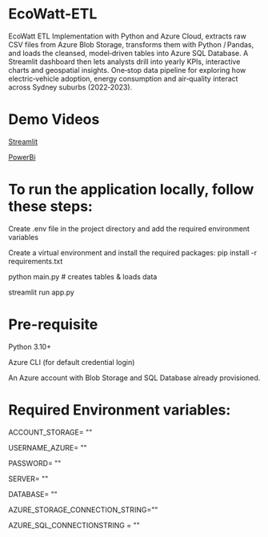 # EcoWatt-ETL
EcoWatt ETL Implementation with Python and Azure Cloud, extracts raw CSV files from Azure Blob Storage, transforms them with Python / Pandas, and loads the cleansed, model‑driven tables into Azure SQL Database. A Streamlit dashboard then lets analysts drill into yearly KPIs, interactive charts and geospatial insights. One‑stop data pipeline for exploring how electric‑vehicle adoption, energy consumption and air‑quality interact across Sydney suburbs (2022‑2023).

# Demo Videos

[Streamlit](https://youtu.be/pHYRdykKIII)

[PowerBi](https://www.youtube.com/watch?v=b73teYOlH7M)

# To run the application locally, follow these steps:

Create .env file in the project directory and add the required environment variables

Create a virtual environment and install the required packages: pip install -r requirements.txt

python main.py  # creates tables & loads data

streamlit run app.py

# Pre-requisite 

Python 3.10+

Azure CLI (for default credential login)

An Azure account with Blob Storage and SQL Database already provisioned.

# Required Environment variables:

ACCOUNT_STORAGE= ""

USERNAME_AZURE= ""

PASSWORD= ""

SERVER= "" 

DATABASE= ""

AZURE_STORAGE_CONNECTION_STRING=""

AZURE_SQL_CONNECTIONSTRING  = ""

